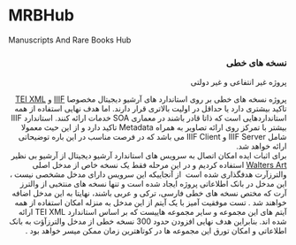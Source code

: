﻿# MRBHub
Manuscripts And Rare Books Hub

<div dir="rtl">
<h3>نسخه های خطی</h3>
<p>پروژه غير انتفاعی و غير دولتی</p>

<p>
            پروژه نسخه های خطی بر روی استاندارد های آرشيو ديجيتال مخصوصا <a href="https://iiif.io/">IIIF</a> و <a href="https://tei-c.org/">TEI XML</a>  تاکيد بيشتری دارد يا حداقل در اوليت بالاتری قرار دارند. اما هدف نهايی استفاده از همه استانداردهايی است که ذاتا قادر باشند در معماری SOA خدمات ارائه کنند.
            استاندارد IIIF بيشتر با تمرکز روی ارائه تصاوير به همراه Metadata تاکيد دارد و از اين حيث معمولا شامل IIIF Server و IIIF Client می باشد که در فرصت مناسب در اين باره توضيحاتی ارائه خواهد شد.<br />
            برای اثبات ايده امکان اتصال به سرويس های استاندارد آرشيو ديجيتال از آرشيو بی نظير <a href="https://thewalters.org/">Walters Art</a> استفاده کرديم و در اين مرحله فقط يک نسخه خاص از مدخل اصلی والترزآرت هدفگذاری شده است&nbsp;
            از آنجاييکه اين سرويس دارای مدخل مشخصی نيست ، اين مدخل در بانک اطلاعاتی پروژه ايجاد شده است و تنها نسخه های منتخبی از والترز آرت که مختص نسخه های خطی فارسی، ترکی و عربی باشند، نهايتا به اين مدخل اضافه خواهند شد .
            تست موفقيت آميز با يک آيتم از اين مدخل به منزله امکان استفاده از همه آيتم های اين مجموعه و ساير مجموعه هاييست که بر اساس استاندارد TEI XML ارائه شده اند. بنابراين هدف نهايی افزودن حدود 300 نسخه خطی از مدخل والترزآؤت به بانک اطلاعاتی و امکان تورق اين مجموعه ها در کوتاهترين زمان ممکن ميسر خواهد بود .


</p>
</div>
